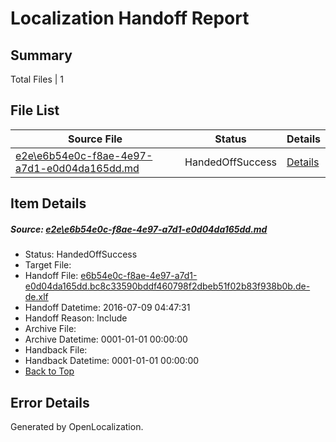 # <a name='report-top'></a> Localization Handoff Report

## Summary
 Total Files | 1

## File List
 Source File | Status | Details 
 ----------- | ------ | ------- 
 [e2e\e6b54e0c-f8ae-4e97-a7d1-e0d04da165dd.md](https://github.com/OpenLocalizationTestOrg/oltest/blob/51208da7d131965a235b1ff27e765c8974e916f4/e2e/e6b54e0c-f8ae-4e97-a7d1-e0d04da165dd.md) | HandedOffSuccess | [Details](#68780227c35be79f02fb471b4e6539525c5ff9e85)

## Item Details
##### <a name='68780227c35be79f02fb471b4e6539525c5ff9e85'></a> Source: [e2e\e6b54e0c-f8ae-4e97-a7d1-e0d04da165dd.md](https://github.com/OpenLocalizationTestOrg/oltest/blob/51208da7d131965a235b1ff27e765c8974e916f4/e2e/e6b54e0c-f8ae-4e97-a7d1-e0d04da165dd.md)
* Status: HandedOffSuccess
* Target File: 
* Handoff File: [e6b54e0c-f8ae-4e97-a7d1-e0d04da165dd.bc8c33590bddf460798f2dbeb51f02b83f938b0b.de-de.xlf](https://github.com/OpenLocalizationTestOrg/olhandoff-e2e/blob/ee7d6d03266e76e0d09a2f22a7cf362056fec8a8/ol-handoff/OpenLocalizationTestOrg/oltest-dede-fly/ci/ht/e6b54e0c-f8ae-4e97-a7d1-e0d04da165dd.bc8c33590bddf460798f2dbeb51f02b83f938b0b.de-de.xlf)
* Handoff Datetime: 2016-07-09 04:47:31
* Handoff Reason: Include
* Archive File: 
* Archive Datetime: 0001-01-01 00:00:00
* Handback File: 
* Handback Datetime: 0001-01-01 00:00:00
* [Back to Top](#report-top)


## Error Details

Generated by OpenLocalization.

